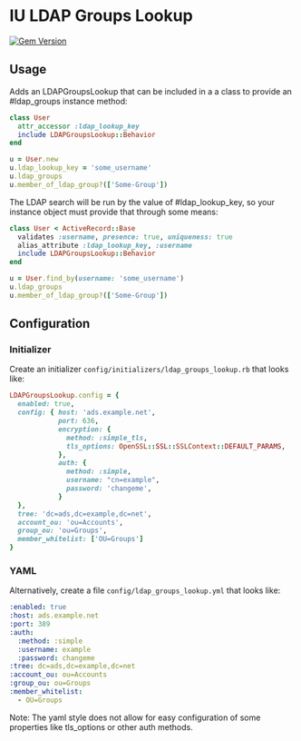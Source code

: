 # IU LDAP Groups Lookup
[![Gem Version](https://badge.fury.io/rb/ldap_groups_lookup.svg)](https://badge.fury.io/rb/ldap_groups_lookup)

## Usage

Adds an LDAPGroupsLookup that can be included in a a class to provide an #ldap_groups instance method:

```ruby
class User
  attr_accessor :ldap_lookup_key
  include LDAPGroupsLookup::Behavior
end

u = User.new
u.ldap_lookup_key = 'some_username'
u.ldap_groups
u.member_of_ldap_group?(['Some-Group'])
```

The LDAP search will be run by the value of #ldap_lookup_key, so your instance object must provide that through some means:

```ruby
class User < ActiveRecord::Base
  validates :username, presence: true, uniqueness: true
  alias_attribute :ldap_lookup_key, :username
  include LDAPGroupsLookup::Behavior
end

u = User.find_by(username: 'some_username')
u.ldap_groups
u.member_of_ldap_group?(['Some-Group'])
```

## Configuration

### Initializer
Create an initializer `config/initializers/ldap_groups_lookup.rb` that looks like:
```ruby
LDAPGroupsLookup.config = {
  enabled: true,
  config: { host: 'ads.example.net',
            port: 636,
            encryption: {
              method: :simple_tls,
              tls_options: OpenSSL::SSL::SSLContext::DEFAULT_PARAMS,
            },
            auth: {
              method: :simple,
              username: "cn=example",
              password: 'changeme',
            }
  },
  tree: 'dc=ads,dc=example,dc=net',
  account_ou: 'ou=Accounts',
  group_ou: 'ou=Groups',
  member_whitelist: ['OU=Groups']
}
```

### YAML
Alternatively, create a file `config/ldap_groups_lookup.yml` that looks like:

```yaml
:enabled: true
:host: ads.example.net
:port: 389
:auth:
  :method: :simple
  :username: example
  :password: changeme
:tree: dc=ads,dc=example,dc=net
:account_ou: ou=Accounts
:group_ou: ou=Groups
:member_whitelist:
  - OU=Groups
```
Note: The yaml style does not allow for easy configuration of some properties like tls_options or other auth methods.
